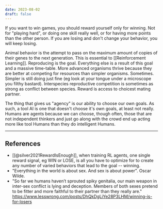 ```yaml
---
date: 2023-08-02
draft: false
---
```


If you want to win games, you should reward yourself only for winning. Not for "playing hard", or doing one skill really well, or for having more points than the other person. If you are losing and don't change your behavior, you will keep losing.

Animal behavior is the attempt to pass on the maximum amount of copies of their genes to the next generation. This is essential to [[Reinforcement Learning]]. Reproducing is the goal. Everything else is a result of this goal and a massive time-table. More advanced organisms thrive because they are better at competing for resources than simpler organisms. Sometimes. Simpler is still doing just fine (eg look at your tongue under a microscope you filthy bastard). Interspecies reproductive competition is sometimes as strong as conflict between species. Reward is access to choicest mating partner.

The thing that gives us "agency" is our ability to choose our own goals. As such, a tool AI is one that doesn't choose it's own goals, at least not really. Humans are agents because we can choose, though often, those that are not independent thinkers and just go along with the crowd end up acting more like tool Humans than they do intelligent Humans.

---
## References
- [[@silver2021RewardIsEnough]], when training RL agents, one single reward signal, eg WIN or LOSE, is all you have to optimize for to create any number of varied behaviors that lead to the goal -- winning.
- "Everything in the world is about sex. And sex is about power". Oscar Wilde.
- "So far we humans haven’t sprouted spiky genitalia, our main weapon in inter-sex conflict is lying and deception. Members of both sexes pretend to be fitter and more faithful to their partner than they really are." https://www.lesswrong.com/posts/DhQkDgLiYe28P3LHM/winning-is-for-losers